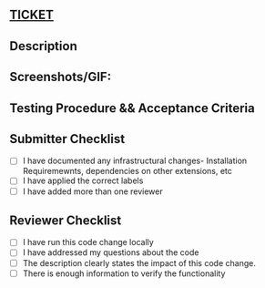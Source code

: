 <!--- Title Link to Jira Ticket - UPDATE WITH YOUR TICKET TAG in name and url --->
## [TICKET](https://opengovinc.atlassian.net/browse/XXX-999)

## Description
<!--- Describe these changes in detail --->

## Screenshots/GIF:
<!--- A picture is worth a thousand words, add an image if necessary --->

## Testing Procedure && Acceptance Criteria 
<!--- Instructions to test the pr --->
<!--- What should people expect after going through the testing procedure --->

## Submitter Checklist
- [ ] I have documented any infrastructural changes- Installation Requiremewnts, dependencies on other extensions, etc
- [ ] I have applied the correct labels
- [ ] I have added more than one reviewer

## Reviewer Checklist
<!--- Go over all the following points, and put an `x` in all the boxes that apply. --->
<!--- If any of the following checkboxes don't apply, simply strike them out: ~~ ... ~~ --->
- [ ] I have run this code change locally
- [ ] I have addressed my questions about the code
- [ ] The description clearly states the impact of this code change.
- [ ] There is enough information to verify the functionality
